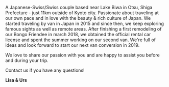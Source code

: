 A Japanese-Swiss/Swiss couple based near Lake Biwa in Otsu, Shiga Prefecture - just 11km outside of Kyoto city. Passionate about traveling at our own pace and in love with the beauty & rich culture of Japan. We started traveling by van in Japan in 2015 and since then, we keep exploring famous sights as well as remote areas. 
After finishing a first remodeling of our Bongo Friendee in march 2018, we obtained the official rental car license and spent the summer working on our second van. We're full of ideas and look forward to start our next van conversion in 2019.

We love to share our passion with you and are happy to assist you before and during your trip.

Contact us if you have any questions!

**Lisa & Urs**